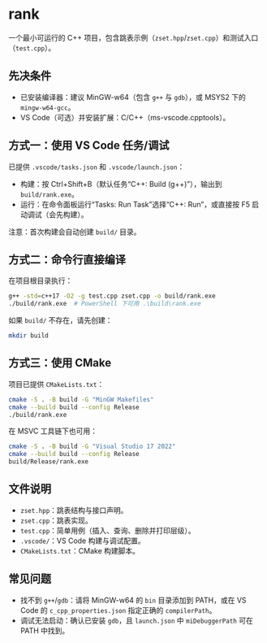 # rank

一个最小可运行的 C++ 项目，包含跳表示例（`zset.hpp`/`zset.cpp`）和测试入口（`test.cpp`）。

## 先决条件

- 已安装编译器：建议 MinGW-w64（包含 `g++` 与 `gdb`），或 MSYS2 下的 `mingw-w64-gcc`。
- VS Code（可选）并安装扩展：C/C++（ms-vscode.cpptools）。

## 方式一：使用 VS Code 任务/调试

已提供 `.vscode/tasks.json` 和 `.vscode/launch.json`：

- 构建：按 Ctrl+Shift+B（默认任务“C++: Build (g++)”），输出到 `build/rank.exe`。
- 运行：在命令面板运行“Tasks: Run Task”选择“C++: Run”，或直接按 F5 启动调试（会先构建）。

注意：首次构建会自动创建 `build/` 目录。

## 方式二：命令行直接编译

在项目根目录执行：

```bash
g++ -std=c++17 -O2 -g test.cpp zset.cpp -o build/rank.exe
./build/rank.exe  # PowerShell 下可用 .\build\rank.exe
```

如果 `build/` 不存在，请先创建：

```bash
mkdir build
```

## 方式三：使用 CMake

项目已提供 `CMakeLists.txt`：

```bash
cmake -S . -B build -G "MinGW Makefiles"
cmake --build build --config Release
./build/rank.exe
```

在 MSVC 工具链下也可用：

```bash
cmake -S . -B build -G "Visual Studio 17 2022"
cmake --build build --config Release
build/Release/rank.exe
```

## 文件说明

- `zset.hpp`：跳表结构与接口声明。
- `zset.cpp`：跳表实现。
- `test.cpp`：简单用例（插入、查询、删除并打印层级）。
- `.vscode/`：VS Code 构建与调试配置。
- `CMakeLists.txt`：CMake 构建脚本。

## 常见问题

- 找不到 `g++`/`gdb`：请将 MinGW-w64 的 `bin` 目录添加到 PATH，或在 VS Code 的 `c_cpp_properties.json` 指定正确的 `compilerPath`。
- 调试无法启动：确认已安装 `gdb`，且 `launch.json` 中 `miDebuggerPath` 可在 PATH 中找到。
